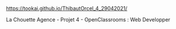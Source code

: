https://tookai.github.io/ThibautOrcel_4_29042021/

La Chouette Agence - Projet 4 - OpenClassrooms : Web Developper
